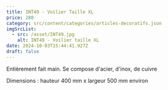 ```yaml
---
title: INT49 - Voilier Taille XL
price: 280
category: src/content/categories/articles-decoratifs.json
imgSrcList:
  - src: /asset/INT49.jpg
    alt: INT49 - Voilier taille XL
date: 2024-10-03T15:44:41.927Z
draft: false
---
```


Entièrement fait main. Se compose d'acier, d'inox, de cuivre

Dimensions : hauteur 400 mm x largeur 500 mm environ
